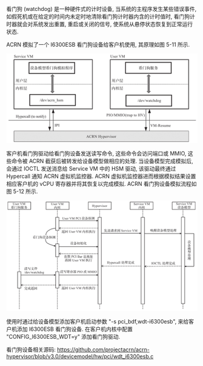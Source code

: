 
看门狗 (watchdog) 是一种硬件式的计时设备, 当系统的主程序发生某些错误事件, 如假死机或在给定的时间内未定时地清除看门狗计时器内含的计时值时, 看门狗计时器就会对系统发出重置, 重启或关闭的信号, 使系统从悬停状态恢复到正常运行状态.

ACRN 模拟了一个 I6300ESB 看门狗设备给客户机使用, 其原理如图 5-11 所示.

![2024-10-24-11-45-21.png](./images/2024-10-24-11-45-21.png)

客户机看门狗驱动给看门狗设备发送读写命令, 这些命令会访问端口或 MMIO, 这些命令被 ACRN 截获后被转发给设备模型做相应的处理. 当设备模型完成模拟后, 会通过 IOCTL 发送消息给 Service VM 中的 HSM 驱动, 该驱动最终通过 Hypercall 通知 ACRN 虚拟机监控器. ACRN 虚拟机监控器进而根据模拟结果设置相应客户机的 vCPU 寄存器并将其恢复以完成模拟. ACRN 看门狗设备模拟流程如图 5-12 所示.

![2024-10-24-11-45-29.png](./images/2024-10-24-11-45-29.png)

使用时通过给设备模型添加客户机启动参数 "-s pci_bdf,wdt-i6300esb"​, 来给客户机添加 I6300ESB 看门狗设备. 在客户机内核中配置 "CONFIG_I6300ESB_WDT=y" 添加看门狗驱动.

看门狗设备相关源码: https://github.com/projectacrn/acrn-hypervisor/blob/v3.0/devicemodel/hw/pci/wdt_i6300esb.c